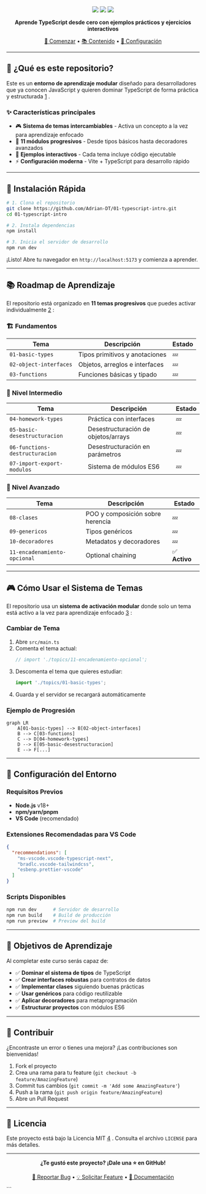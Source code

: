 <div align="center">

<img src="https://img.shields.io/badge/TypeScript-007ACC?style=for-the-badge&logo=typescript&logoColor=white" />
<img src="https://img.shields.io/badge/Vite-646CFF?style=for-the-badge&logo=vite&logoColor=white" />
<img src="https://img.shields.io/badge/Node.js-339933?style=for-the-badge&logo=nodedotjs&logoColor=white" />

<p><strong>Aprende TypeScript desde cero con ejemplos prácticos y ejercicios interactivos</strong></p>

<p>
<a href="#-instalación-rápida">🎯 Comenzar</a> • 
<a href="#-roadmap-de-aprendizaje">📚 Contenido</a> • 
<a href="#-configuración-del-entorno">🔧 Configuración</a>
</p>

</div>


---

## 🎯 ¿Qué es este repositorio?

Este es un **entorno de aprendizaje modular** diseñado para desarrolladores que ya conocen JavaScript y quieren dominar TypeScript de forma práctica y estructurada [1](#0-0) .

### ✨ Características principales

- 🎮 **Sistema de temas intercambiables** - Activa un concepto a la vez para aprendizaje enfocado
- 📝 **11 módulos progresivos** - Desde tipos básicos hasta decoradores avanzados  
- 🔄 **Ejemplos interactivos** - Cada tema incluye código ejecutable
- ⚡ **Configuración moderna** - Vite + TypeScript para desarrollo rápido

---

## 🚀 Instalación Rápida

```bash
# 1. Clona el repositorio
git clone https://github.com/Adrian-DT/01-typescript-intro.git
cd 01-typescript-intro

# 2. Instala dependencias
npm install

# 3. Inicia el servidor de desarrollo
npm run dev
```

¡Listo! Abre tu navegador en `http://localhost:5173` y comienza a aprender.

---

## 📚 Roadmap de Aprendizaje

El repositorio está organizado en **11 temas progresivos** que puedes activar individualmente [2](#0-1) :

### 🏗️ Fundamentos
| Tema | Descripción | Estado |
|------|-------------|--------|
| `01-basic-types` | Tipos primitivos y anotaciones | 💤 |
| `02-object-interfaces` | Objetos, arreglos e interfaces | 💤 |
| `03-functions` | Funciones básicas y tipado | 💤 |

### 🔧 Nivel Intermedio  
| Tema | Descripción | Estado |
|------|-------------|--------|
| `04-homework-types` | Práctica con interfaces | 💤 |
| `05-basic-desestructuracion` | Desestructuración de objetos/arrays | 💤 |
| `06-functions-destructuracion` | Desestructuración en parámetros | 💤 |
| `07-import-export-modulos` | Sistema de módulos ES6 | 💤 |

### 🚀 Nivel Avanzado
| Tema | Descripción | Estado |
|------|-------------|--------|
| `08-clases` | POO y composición sobre herencia | 💤 |
| `09-genericos` | Tipos genéricos | 💤 |
| `10-decoradores` | Metadatos y decoradores | 💤 |
| `11-encadenamiento-opcional` | Optional chaining | ✅ **Activo** |

---

## 🎮 Cómo Usar el Sistema de Temas

El repositorio usa un **sistema de activación modular** donde solo un tema está activo a la vez para aprendizaje enfocado [3](#0-2) :

### Cambiar de Tema

1. Abre `src/main.ts`
2. Comenta el tema actual:
   ```typescript
   // import './topics/11-encadenamiento-opcional';
   ```
3. Descomenta el tema que quieres estudiar:
   ```typescript
   import './topics/01-basic-types';
   ```
4. Guarda y el servidor se recargará automáticamente

### Ejemplo de Progresión

```mermaid
graph LR
    A[01-basic-types] --> B[02-object-interfaces]
    B --> C[03-functions]
    C --> D[04-homework-types]
    D --> E[05-basic-desestructuracion]
    E --> F[...]
```

---

## 🔧 Configuración del Entorno

### Requisitos Previos
- **Node.js** v18+ 
- **npm/yarn/pnpm** 
- **VS Code** (recomendado)

### Extensiones Recomendadas para VS Code
```json
{
  "recommendations": [
    "ms-vscode.vscode-typescript-next",
    "bradlc.vscode-tailwindcss",
    "esbenp.prettier-vscode"
  ]
}
```

### Scripts Disponibles
```bash
npm run dev      # Servidor de desarrollo
npm run build    # Build de producción  
npm run preview  # Preview del build
```

---

## 🎯 Objetivos de Aprendizaje

Al completar este curso serás capaz de:

- ✅ **Dominar el sistema de tipos** de TypeScript
- ✅ **Crear interfaces robustas** para contratos de datos
- ✅ **Implementar clases** siguiendo buenas prácticas
- ✅ **Usar genéricos** para código reutilizable
- ✅ **Aplicar decoradores** para metaprogramación
- ✅ **Estructurar proyectos** con módulos ES6

---

## 🤝 Contribuir

¿Encontraste un error o tienes una mejora? ¡Las contribuciones son bienvenidas!

1. Fork el proyecto
2. Crea una rama para tu feature (`git checkout -b feature/AmazingFeature`)
3. Commit tus cambios (`git commit -m 'Add some AmazingFeature'`)
4. Push a la rama (`git push origin feature/AmazingFeature`)
5. Abre un Pull Request

---

## 📄 Licencia

Este proyecto está bajo la Licencia MIT [4](#0-3) . Consulta el archivo `LICENSE` para más detalles.

---

<div align="center">

**¿Te gustó este proyecto? ¡Dale una ⭐ en GitHub!**

[🐛 Reportar Bug](../../issues) • [💡 Solicitar Feature](../../issues) • [📖 Documentación](../../wiki)

</div>
```